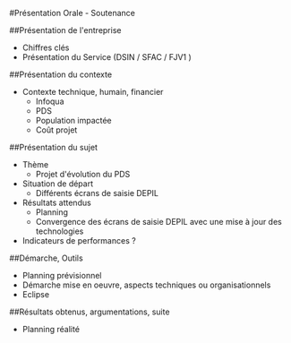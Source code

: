 #Présentation Orale - Soutenance

##Présentation de l'entreprise

- Chiffres clés
- Présentation du Service (DSIN / SFAC / FJV1 )

##Présentation du contexte

- Contexte technique, humain, financier
	- Infoqua
	- PDS
	- Population impactée
	- Coût projet

##Présentation du sujet

- Thème
	- Projet d'évolution du PDS
- Situation de départ
	- Différents écrans de saisie DEPIL
- Résultats attendus
	- Planning 
	- Convergence des écrans de saisie DEPIL avec une mise à jour des technologies
- Indicateurs de performances ?

##Démarche, Outils

- Planning prévisionnel
- Démarche mise en oeuvre, aspects techniques ou organisationnels
- Eclipse


##Résultats obtenus, argumentations, suite

- Planning réalité
